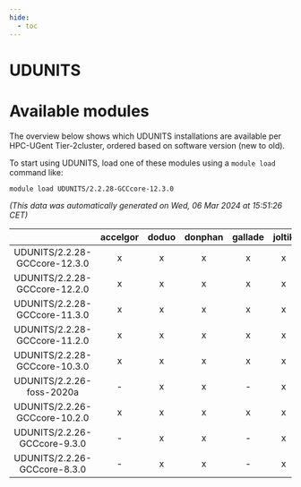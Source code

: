 ```yaml
---
hide:
  - toc
---
```


UDUNITS
=======

# Available modules


The overview below shows which UDUNITS installations are available per HPC-UGent Tier-2cluster, ordered based on software version (new to old).

To start using UDUNITS, load one of these modules using a `module load` command like:

```shell
module load UDUNITS/2.2.28-GCCcore-12.3.0
```

*(This data was automatically generated on Wed, 06 Mar 2024 at 15:51:26 CET)*  

| |accelgor|doduo|donphan|gallade|joltik|skitty|
| :---: | :---: | :---: | :---: | :---: | :---: | :---: |
|UDUNITS/2.2.28-GCCcore-12.3.0|x|x|x|x|x|x|
|UDUNITS/2.2.28-GCCcore-12.2.0|x|x|x|x|x|x|
|UDUNITS/2.2.28-GCCcore-11.3.0|x|x|x|x|x|x|
|UDUNITS/2.2.28-GCCcore-11.2.0|x|x|x|x|x|x|
|UDUNITS/2.2.28-GCCcore-10.3.0|x|x|x|x|x|x|
|UDUNITS/2.2.26-foss-2020a|-|x|x|-|x|x|
|UDUNITS/2.2.26-GCCcore-10.2.0|x|x|x|x|x|x|
|UDUNITS/2.2.26-GCCcore-9.3.0|-|x|x|-|x|x|
|UDUNITS/2.2.26-GCCcore-8.3.0|-|x|x|-|x|x|
